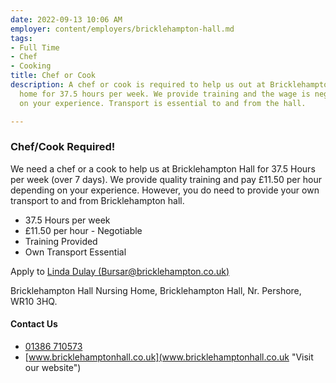 ```yaml
---
date: 2022-09-13 10:06 AM
employer: content/employers/bricklehampton-hall.md
tags:
- Full Time
- Chef
- Cooking
title: Chef or Cook
description: A chef or cook is required to help us out at Bricklehampton hall nursing
  home for 37.5 hours per week. We provide training and the wage is negotiable depending
  on your experience. Transport is essential to and from the hall.

---
```

### Chef/Cook Required!

We need a chef or a cook to help us at Bricklehampton Hall for 37.5 Hours per week (over 7 days). We provide quality training and pay £11.50 per hour depending on your experience. However, you do need to provide your own transport to and from Bricklehampton hall.

* 37.5 Hours per week
* £11.50 per hour - Negotiable
* Training Provided
* Own Transport Essential

Apply to [Linda Dulay (Bursar@bricklehampton.co.uk)](mailto:Bursar@bricklehampton.co.uk "Apply Now")

Bricklehampton Hall Nursing Home, Bricklehampton Hall, Nr. Pershore, WR10 3HQ.

#### Contact Us

* [01386 710573](tel:01386710573 "Phone Us")
* [www.bricklehamptonhall.co.uk](www.bricklehamptonhall.co.uk "Visit our website")